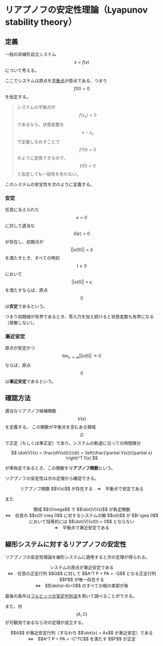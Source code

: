 # リアプノフの安定性理論（Lyapunov stability theory）

## 定義

一般の非線形自立システム $$\dot{x} = f(x)$$ について考える。

ここでシステムは原点を[平衡点](state_space_equation.md#平衡点)が原点である、つまり $$f(0) = 0$$ を仮定する。

>システムの平衡点が $$f(x_s) = 0$$ であるなら、状態変数を $$x - x_s$$ で定義しなおすことで $$f'(0) = 0$$ のように変換できるので、$$f(0) = 0$$ と仮定しても一般性を失わない。

このシステムの安定性を次のように定義する。

### 安定

任意に与えられた $$\varepsilon > 0$$ に対して適当な $$\delta(\varepsilon) > 0$$ が存在し、初期点が $$||x(0)|| < \delta$$ を満たすとき、すべての時刻 $$t \geq 0$$ において $$||x(t)|| < \varepsilon$$ を満たすならば、原点 $$0$$ は**安定**であるという。

つまり初期値が有界であるとき、零入力を加え続けると状態変数も有界になる（発散しない）。

### 漸近安定

原点が安定かつ $$\lim_{x \rightarrow \infty} ||x(t)|| \rightarrow 0$$ ならば、原点 $$0$$ は**漸近安定**であるという。

## 確認方法

適当なリアプノフ候補関数 $$V(x)$$ を定義する。
この関数が平衡点を含むある領域 $$\Omega$$ で正定（もしくは準正定）であり、システムの軌道に沿っての時間微分

$$
\dot{V}(x) = \frac{dV(x(t))}{dt} = \left(\frac{\partial V(x)}{\partial x} \right)^T f(x)
$$

が準負定であるとき、この関数を**リアプノフ関数**という。

リアプノフの安定性は次の定理から確認できる。

<center>
リアプノフ関数 $$V(x)$$ が存在する　⇒　平衡点で安定である
</center>

また

<center>
領域 $$\Omega$$ で $$\dot{V}(x)$$ が負定関数<br>⇔　任意の $$x(0) \neq 0$$ に対するシステムの解 $$x(t)$$ が $$t \geq 0$$ において恒等的には $$\dot{V}(x(t)) = 0$$ とならない<br>⇒　平衡点で漸近安定である
</center>

## 線形システムに対するリアプノフの安定性

リアプノフの安定性理論を線形システムに適用すると次の定理が得られる。

<center>
システムの原点が漸近安定である<br>⇔　任意の正定行列 $$Q$$ に対して $$A^T P + PA = -Q$$ となる正定行列 $$P$$ が唯一存在する<br>⇔　$$\det(sI-A)=0$$ のすべての根の実部が負
</center>

最後の条件は[フルビッツの安定判別法](../classical/stability.md#フルビッツの安定判別法)を用いて調べることができる。

また、対 $$(A,C)$$ が可観測であるなら次の定理が成立する。

<center>
$$A$$ が漸近安定行列（すなわち $$\dot{x} = Ax$$ が漸近安定）である<br>⇔　$$A^T P + PA = -C^TC$$ を満たす $$P$$ が正定
</center>
